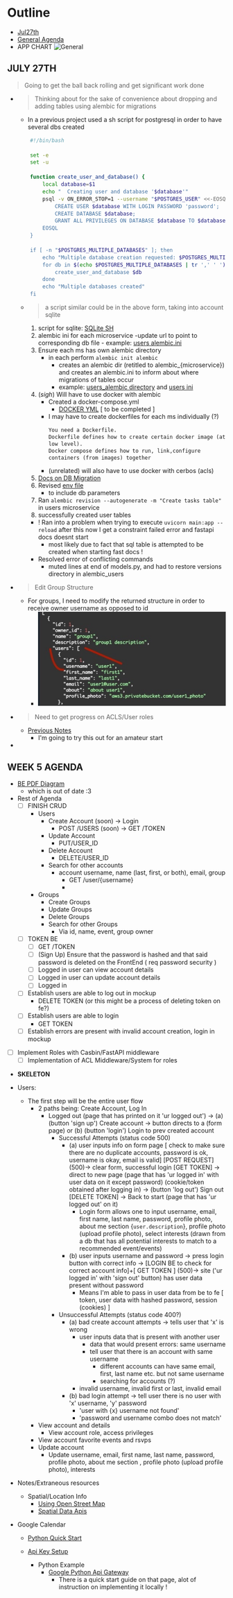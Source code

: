 # Outline
- [Jul27th](#july-27th)
- [General Agenda](#week-5-agenda)
- APP CHART
    ![General](../Images/General%20Diagram%20for%20App.png)

## JULY 27TH
> Going to get the ball back rolling and get significant work done
- > Thinking about for the sake of convenience about dropping and adding tables using alembic for migrations
    - In a previous project used a sh script for postgresql in order to have several dbs created
    ```sh
        #!/bin/bash

        set -e
        set -u

        function create_user_and_database() {
            local database=$1
            echo "  Creating user and database '$database'"
            psql -v ON_ERROR_STOP=1 --username "$POSTGRES_USER" <<-EOSQL
                CREATE USER $database WITH LOGIN PASSWORD 'password';
                CREATE DATABASE $database;
                GRANT ALL PRIVILEGES ON DATABASE $database TO $database;
            EOSQL
        }

        if [ -n "$POSTGRES_MULTIPLE_DATABASES" ]; then
            echo "Multiple database creation requested: $POSTGRES_MULTIPLE_DATABASES"
            for db in $(echo $POSTGRES_MULTIPLE_DATABASES | tr ',' ' '); do
                create_user_and_database $db
            done
            echo "Multiple databases created"
        fi
    ```
    - > a script similar could be in the above form, taking into account sqlite
        1. script for sqlite: [SQLite SH](../../relational-data/create-multiple-databases.sh)
        2. alembic ini for each microservice
            -update url to point to corresponding db file
                - example: [users alembic.ini](../../users/alembic.ini)
        3. Ensure each ms has own alembic directory
            - in each perform `alembic init alembic`
                - creates an alembic dir (retitled to alembic_{microservice}) and creates an alembic.ini to inform about where migrations of tables occur
                - example: [users_alembic directory](../../users/alembic_users/) and [users ini](../../users/alembic.ini)
        4. (*sigh*) Will have to use docker with alembic
            - Created a docker-compose.yml
                - [DOCKER YML](../../docker-compose.yml) [ to be completed ]
            - I may have to create dockerfiles for each ms individually (?)
                ```
                You need a Dockerfile.
                Dockerfile defines how to create certain docker image (at low level).
                Docker compose defines how to run, link,configure containers (from images) together
                ```
            - (unrelated) will also have to use docker with cerbos (acls)
        5. [Docs on DB Migration](DatabaseMigrations.md)
        6. Revised [env file](../../users/alembic_users/env.py)
            - to include db parameters
        7. Ran `alembic revision --autogenerate -m "Create tasks table"` in users microservice
        8. successfully created user tables
        - ! Ran into a problem when trying to execute `uvicorn main:app --reload` after this now I get a constraint failed error and fastapi docs doesnt start
            - most likely due to fact that sql table is attempted to be created when starting fast docs
        !
        - Resolved error of conflicting commands
            - muted lines at end of models.py, and had to restore versions directory in alembic_users

- > Edit Group Structure
    - For groups, I need to modify the returned structure in order to receive owner username as opposed to id
        - ![UsernamevId](../Images/GetOwnerUsernamevsID.jpeg)

- > Need to get progress on ACLS/User roles
    - [Previous Notes](AccessControl.md)
        - I'm going to try this out for an amateur start

-

## WEEK 5 AGENDA
- [BE PDF Diagram](../Images/DataBase%20Wireframe.pdf)
    - which is out of date :3
- Rest of Agenda
    - [ ] FINISH CRUD
        - Users
            - Create Account (soon) -> Login
                - POST /USERS (soon) -> GET /TOKEN
            - Update Account
                - PUT/USER_ID
            - Delete Account
                - DELETE/USER_ID
            - Search for other accounts
                - account username, name (last, first, or  both), email, group
                    - GET /user/{username}
                    -
        - Groups
            - Create Groups
            - Update Groups
            - Delete Groups
            - Search for other Groups
                - Via id, name, event, group owner
    - [ ] TOKEN BE
        - [ ] GET /TOKEN
        - [ ] (Sign Up) Ensure that the password is hashed and that said password is deleted on the FrontEnd ( req password security )
        - [ ] Logged in user can view account details
        - [ ] Logged in user can update account details
        - [ ] Logged in
    - [ ] Establish users are able to log out in mockup
        - DELETE TOKEN (or this might be a process of deleting token on fe?)
    - [ ] Establish users are able to login
        - GET TOKEN
    - [ ] Establish errors are present with invalid account creation, login in mockup
- [ ] Implement Roles with Casbin/FastAPI middleware
    - [ ] Implementation of ACL Middleware/System for roles

- __SKELETON__
- Users:
    - The first step will be the entire user flow
        - 2 paths being: Create Account, Log In
            - Logged out (page that has printed on it 'ur logged out') -> (a) (button 'sign up') Create account -> button directs to a (form page) or (b) (button 'login') Login to prev created account
                - Successful Attempts (status code 500)
                    - (a) user inputs info on form page [ check to make sure there are no duplicate accounts, password is ok, username is okay, email is valid] [POST REQUEST] (500)-> clear form, successful login [GET TOKEN] -> direct to new page (page that has 'ur logged in' with user data on it except password) (cookie/token obtained after logging in) -> (button 'log out') Sign out [DELETE TOKEN] -> Back to start (page that has 'ur logged out' on it)
                        - Login form allows one to input username, email, first name, last name, password, profile photo, about me section {`user.description`}, profile photo (upload profile photo), select interests (drawn from a db that has all potential interests to match to a recommended event/events)
                    - (b) user inputs username and password -> press login button with correct info -> [LOGIN BE to check for correct account info]+[ GET TOKEN ] (500)-> site ('ur logged in' with 'sign out' button) has user data present without password
                        - Means I'm able to pass in user data from be to fe [ token, user data with hashed password, session (cookies) ]
                - Unsuccessful Attempts (status code 400?)
                    - (a) bad create account attempts -> tells user that 'x' is wrong
                        - user inputs data that is present with another user
                            - data that would present errors: same username
                            - tell user that there is an account with same username
                                - different accounts can have same email, first, last name etc. but not same username
                                - searching for accounts (?)
                        - invalid username, invalid first or last, invalid email
                    - (b) bad login attempt -> tell user there is no user with 'x' username, 'y' password
                        - 'user with {x} username not found'
                        - 'password and username combo does not match'
        - View account and details
            - View account role, access privileges
        - View account favorite events and rsvps
        - Update account
            - Update username, email, first name, last name, password, profile photo, about me section , profile photo (upload profile photo), interests

- Notes/Extraneous resources
    - Spatial/Location Info
        - [Using Open Street Map](https://wiki.openstreetmap.org/wiki/Using_OpenStreetMap#Web_applications)
        - [Spatial Data Apis](https://www.reddit.com/r/gis/comments/tb5rcq/what_are_some_of_your_favorite_apis_that_expose/)

- Google Calendar
    - [Python Quick Start](https://developers.google.com/calendar/api/quickstart/python)

    - [Api Key Setup](https://stackoverflow.com/questions/50881005/google-sheet-api-message-the-request-is-missing-a-valid-api-key)

        - Python Example
            - [Google Python Api Gateway](https://github.com/googleapis/python-api-gateway)
                - There is a quick start guide on that page, alot of instruction on implementing it locally !

